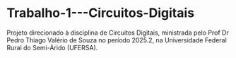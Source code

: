 # Trabalho-1---Circuitos-Digitais
Projeto direcionado à disciplina de Circuitos Digitais, ministrada pelo Prof Dr Pedro Thiago Valério de Souza no período 2025.2, na Universidade Federal Rural do Semi-Árido (UFERSA).
